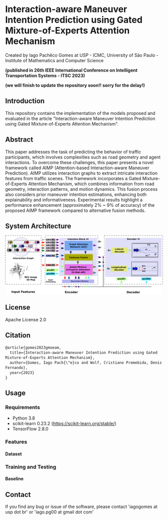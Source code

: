 # Interaction-aware Maneuver Intention Prediction using Gated Mixture-of-Experts Attention Mechanism

Created by Iago Pachêco Gomes at USP - ICMC, University of São Paulo - Institute of Mathematics and Computer Science

**(published in 26th IEEE International Conference on Intelligent Transportation Systems - ITSC 2023)**

**(we will finish to update the repository soon!! sorry for the delay!)**

## Introduction

This repository contains the implementation of the models proposed and evaluated in the article "Interaction-aware Maneuver Intention Prediction using Gated Mixture-of-Experts Attention Mechanism". 


## Abstract

This paper addresses the task of predicting the behavior of traffic participants, which involves complexities such as road geometry and agent interactions. To overcome these challenges, this paper presents a novel framework called AIMP (Attention-based Interaction-aware Maneuver Prediction). AIMP utilizes interaction graphs to extract intricate interaction features from traffic scenes. The framework incorporates a Gated Mixture-of-Experts Attention Mechanism, which combines information from road geometry, interaction patterns, and motion dynamics. This fusion process also considers prior maneuver intention estimations, enhancing both explainability and informativeness. Experimental results highlight a performance enhancement (approximately 2% ~ 9% of accuracy) of the proposed AIMP framework compared to alternative fusion methods.


## System Architecture

![Alt System Architecture](/images/model.png)

## License

Apache License 2.0

## Citation
``` 
@article{gomes2023gmoeam,
  title={Interaction-aware Maneuver Intention Prediction using Gated Mixture-of-Experts Attention Mechanism},
  author={Gomes, Iago Pach{\^e}co and Wolf, Cristiano Premebida, Denis Fernando},
  year={2023}
}
```

## Usage

### Requirements

- Python 3.8
- scikit-learn 0.23.2 (https://scikit-learn.org/stable/)
- TensorFlow 2.8.0

### Features

#### Dataset


### Training and Testing

#### Baseline


## Contact

If you find any bug or issue of the software, please contact 'iagogomes at usp dot br' or 'iago.pg00 at gmail dot com'



